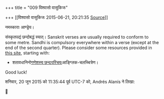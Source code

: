 +++
title = "009 विश्वासो वासुकिजः"

+++
[[विश्वासो वासुकिजः	2015-06-21, 20:21:35 [Source](https://groups.google.com/g/samskrita/c/dTMyo4HXdVs)]]



नमस्काराः आण्ड्रेय।

  

संस्कृतपद्यं छन्दोबद्धं स्यात्। Sanskrit verses are usually required to conform to some metre. Sandhi is compulsory everywhere within a verse (except at the end of the second quarter). Please consider some resources provided in [this site](https://sites.google.com/site/padyadhaaraa/), starting with:

-   शतावधानिनो[गणेशस्य
    छन्दःपरिचयः](http://www.youtube.com/watch?v=vO9mRinm2tc)आङ्ग्लिक-चलच्चित्रेण।

Good luck!  

  
शनिवार, 20 जून 2015 को 11:35:44 पूर्व UTC-7 को, Andrés Alanís ने लिखा:



